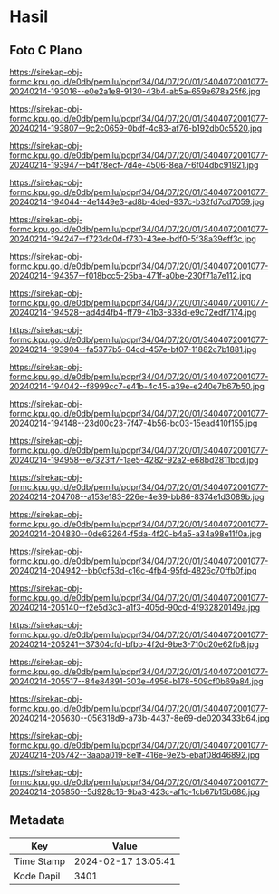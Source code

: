 # Hasil

## Foto C Plano

https://sirekap-obj-formc.kpu.go.id/e0db/pemilu/pdpr/34/04/07/20/01/3404072001077-20240214-193016--e0e2a1e8-9130-43b4-ab5a-659e678a25f6.jpg

https://sirekap-obj-formc.kpu.go.id/e0db/pemilu/pdpr/34/04/07/20/01/3404072001077-20240214-193807--9c2c0659-0bdf-4c83-af76-b192db0c5520.jpg

https://sirekap-obj-formc.kpu.go.id/e0db/pemilu/pdpr/34/04/07/20/01/3404072001077-20240214-193947--b4f78ecf-7d4e-4506-8ea7-6f04dbc91921.jpg

https://sirekap-obj-formc.kpu.go.id/e0db/pemilu/pdpr/34/04/07/20/01/3404072001077-20240214-194044--4e1449e3-ad8b-4ded-937c-b32fd7cd7059.jpg

https://sirekap-obj-formc.kpu.go.id/e0db/pemilu/pdpr/34/04/07/20/01/3404072001077-20240214-194247--f723dc0d-f730-43ee-bdf0-5f38a39eff3c.jpg

https://sirekap-obj-formc.kpu.go.id/e0db/pemilu/pdpr/34/04/07/20/01/3404072001077-20240214-194357--f018bcc5-25ba-471f-a0be-230f71a7e112.jpg

https://sirekap-obj-formc.kpu.go.id/e0db/pemilu/pdpr/34/04/07/20/01/3404072001077-20240214-194528--ad4d4fb4-ff79-41b3-838d-e9c72edf7174.jpg

https://sirekap-obj-formc.kpu.go.id/e0db/pemilu/pdpr/34/04/07/20/01/3404072001077-20240214-193904--fa5377b5-04cd-457e-bf07-11882c7b1881.jpg

https://sirekap-obj-formc.kpu.go.id/e0db/pemilu/pdpr/34/04/07/20/01/3404072001077-20240214-194042--f8999cc7-e41b-4c45-a39e-e240e7b67b50.jpg

https://sirekap-obj-formc.kpu.go.id/e0db/pemilu/pdpr/34/04/07/20/01/3404072001077-20240214-194148--23d00c23-7f47-4b56-bc03-15ead410f155.jpg

https://sirekap-obj-formc.kpu.go.id/e0db/pemilu/pdpr/34/04/07/20/01/3404072001077-20240214-194958--e7323ff7-1ae5-4282-92a2-e68bd2811bcd.jpg

https://sirekap-obj-formc.kpu.go.id/e0db/pemilu/pdpr/34/04/07/20/01/3404072001077-20240214-204708--a153e183-226e-4e39-bb86-8374e1d3089b.jpg

https://sirekap-obj-formc.kpu.go.id/e0db/pemilu/pdpr/34/04/07/20/01/3404072001077-20240214-204830--0de63264-f5da-4f20-b4a5-a34a98e11f0a.jpg

https://sirekap-obj-formc.kpu.go.id/e0db/pemilu/pdpr/34/04/07/20/01/3404072001077-20240214-204942--bb0cf53d-c16c-4fb4-95fd-4826c70ffb0f.jpg

https://sirekap-obj-formc.kpu.go.id/e0db/pemilu/pdpr/34/04/07/20/01/3404072001077-20240214-205140--f2e5d3c3-a1f3-405d-90cd-4f932820149a.jpg

https://sirekap-obj-formc.kpu.go.id/e0db/pemilu/pdpr/34/04/07/20/01/3404072001077-20240214-205241--37304cfd-bfbb-4f2d-9be3-710d20e62fb8.jpg

https://sirekap-obj-formc.kpu.go.id/e0db/pemilu/pdpr/34/04/07/20/01/3404072001077-20240214-205517--84e84891-303e-4956-b178-509cf0b69a84.jpg

https://sirekap-obj-formc.kpu.go.id/e0db/pemilu/pdpr/34/04/07/20/01/3404072001077-20240214-205630--056318d9-a73b-4437-8e69-de0203433b64.jpg

https://sirekap-obj-formc.kpu.go.id/e0db/pemilu/pdpr/34/04/07/20/01/3404072001077-20240214-205742--3aaba019-8e1f-416e-9e25-ebaf08d46892.jpg

https://sirekap-obj-formc.kpu.go.id/e0db/pemilu/pdpr/34/04/07/20/01/3404072001077-20240214-205850--5d928c16-9ba3-423c-af1c-1cb67b15b686.jpg


## Metadata

| Key        | Value               |
| ---------- | ------------------- |
| Time Stamp | 2024-02-17 13:05:41 |
| Kode Dapil | 3401                |



